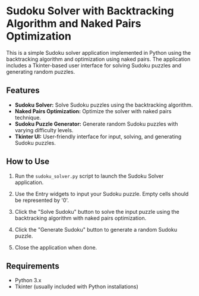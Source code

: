 # Sudoku Solver with Backtracking Algorithm and Naked Pairs Optimization

This is a simple Sudoku solver application implemented in Python using the backtracking algorithm and optimization using naked pairs. The application includes a Tkinter-based user interface for solving Sudoku puzzles and generating random puzzles.

## Features

- **Sudoku Solver:** Solve Sudoku puzzles using the backtracking algorithm.
- **Naked Pairs Optimization:** Optimize the solver with naked pairs technique.
- **Sudoku Puzzle Generator:** Generate random Sudoku puzzles with varying difficulty levels.
- **Tkinter UI:** User-friendly interface for input, solving, and generating Sudoku puzzles.

## How to Use

1. Run the `sudoku_solver.py` script to launch the Sudoku Solver application.

2. Use the Entry widgets to input your Sudoku puzzle. Empty cells should be represented by '0'.

3. Click the "Solve Sudoku" button to solve the input puzzle using the backtracking algorithm with naked pairs optimization.

4. Click the "Generate Sudoku" button to generate a random Sudoku puzzle.

5. Close the application when done.

## Requirements

- Python 3.x
- Tkinter (usually included with Python installations)
